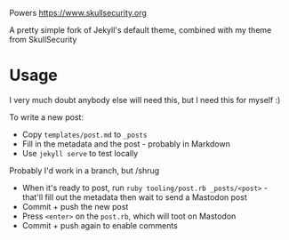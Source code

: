 Powers https://www.skullsecurity.org

A pretty simple fork of Jekyll's default theme, combined with my theme from SkullSecurity

# Usage

I very much doubt anybody else will need this, but I need this for myself :)

To write a new post:

* Copy `templates/post.md` to `_posts`
* Fill in the metadata and the post - probably in Markdown
* Use `jekyll serve` to test locally

Probably I'd work in a branch, but /shrug

* When it's ready to post, run `ruby tooling/post.rb _posts/<post>` - that'll fill out the metadata then wait to send a Mastodon post
* Commit + push the new post
* Press `<enter>` on the `post.rb`, which will toot on Mastodon
* Commit + push again to enable comments
